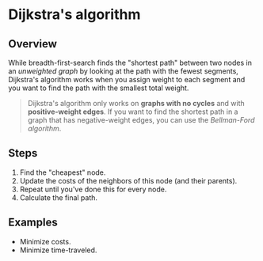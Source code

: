 # Dijkstra's algorithm

## Overview

While breadth-first-search finds the "shortest path" between two nodes in an _unweighted graph_ by looking at the path with the fewest segments, Dijkstra's algorithm works when you assign weight to each segment and you want to find the path with the smallest total weight.

> Dijkstra's algorithm only works on __graphs with no cycles__ and with __positive-weight edges__. If you want to find the shortest path in a graph that has negative-weight edges, you can use the _Bellman-Ford algorithm_.

## Steps

1. Find the "cheapest" node.
2. Update the costs of the neighbors of this node (and their parents).
3. Repeat until you've done this for every node.
4. Calculate the final path.

## Examples

- Minimize costs.
- Minimize time-traveled.
